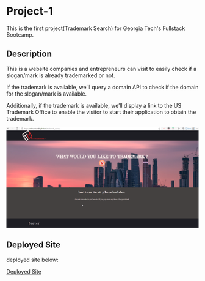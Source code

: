 # Project-1
This is the first project(Trademark Search) for Georgia Tech's Fullstack Bootcamp. 

## Description
This is a website companies and entrepreneurs can visit to easily check if a slogan/mark is already trademarked or not.

If the trademark is available, we’ll query a domain API to check if the domain for the slogan/mark is available.

Additionally, if the trademark is available, we’ll display a link to the US Trademark Office to enable the visitor to start their application to obtain the trademark.

![Portfolio Site](./assets/images/TrademarkProject.png)

## Deployed Site
deployed site below:

[Deployed Site](https://mknowlton89.github.io/trademark_search/)

